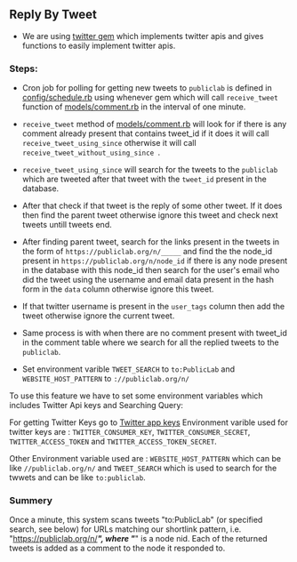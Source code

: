 ## Reply By Tweet

-  We are using [twitter gem](https://github.com/sferik/twitter "twitter gem") which implements twitter apis and gives functions to easily implement twitter apis.

### Steps:

- Cron job for polling for getting new tweets to `publiclab` is defined in [config/schedule.rb](https://github.com/publiclab/plots2/blob/master/config/schedule.rb "config/schedule.rb") using whenever gem which will call `receive_tweet` function of [models/comment.rb](https://github.com/publiclab/plots2/blob/master/app/models/comment.rb "models/comment.rb") in the interval of one minute.

- `receive_tweet` method of [models/comment.rb](https://github.com/publiclab/plots2/blob/master/app/models/comment.rb "models/comment.rb") will look for if there is any comment already present that contains tweet_id if it does it will call `receive_tweet_using_since` otherwise it will call `receive_tweet_without_using_since `.

- `receive_tweet_using_since` will search for the tweets to the `publiclab` which are tweeted after that tweet with the `tweet_id` present in the database.

- After that check if that tweet is the reply of some other tweet. If it does then find the parent tweet otherwise ignore this tweet and check next tweets untill tweets end.

- After finding parent tweet, search for the links present in the tweets in the form of `https://publiclab.org/n/_____` and find the the node_id present in `https://publiclab.org/n/node_id` if there is any node present in the database with this node_id then search for the user's email who did the tweet using the username and email data present in the hash form in the `data` column otherwise ignore this tweet.

- If that twitter username is present in the `user_tags` column  then add the tweet otherwise ignore the current tweet.

- Same process is with when there are no comment present with tweet_id in the comment table where we search for all the replied tweets to the `publiclab`.

- Set environment varible `TWEET_SEARCH` to `to:PublicLab` and `WEBSITE_HOST_PATTERN` to `://publiclab.org/n/`

To use this feature we have to set some environment variables which includes Twitter Api keys and Searching Query:

For getting Twitter Keys go to [Twitter app keys](https://apps.twitter.com/)
Environment varible used for twitter keys are : `TWITTER_CONSUMER_KEY`, `TWITTER_CONSUMER_SECRET`, `TWITTER_ACCESS_TOKEN` and `TWITTER_ACCESS_TOKEN_SECRET`.

Other Environment variable used are : `WEBSITE_HOST_PATTERN` which can be like `//publiclab.org/n/` and `TWEET_SEARCH` which is used to search for the twwets and can be like `to:publiclab`.

### Summery

Once a minute, this system scans tweets "to:PublicLab" (or specified search, see below) for URLs matching our shortlink pattern, i.e. "https://publiclab.org/n/_____", where "_____" is a node nid. Each of the returned tweets is added as a comment to the node it responded to.


